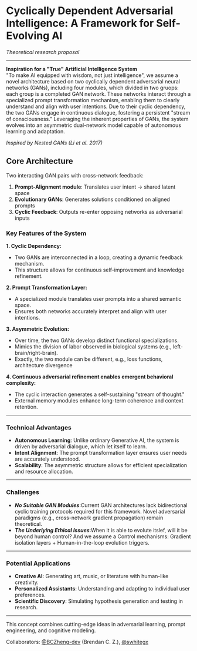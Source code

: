 # **Cyclically Dependent Adversarial Intelligence: A Framework for Self-Evolving AI**  
*Theoretical research proposal*

---

**Inspiration for a "True" Artificial Intelligence System**  
"To make AI equipped with wisdom, not just intelligence", we assume a novel architecture based on two cyclically 
dependent adversarial neural networks (GANs), including four modules, which divided in two gruops: each group 
is a completed GAN network. These networks interact through a specialized prompt transformation mechanism, 
enabling them to clearly understand and align with user intentions. Due to their cyclic dependency, the two GANs 
engage in continuous dialogue, fostering a persistent "stream of consciousness." Leveraging the inherent properties 
of GANs, the system evolves into an asymmetric dual-network model capable of autonomous learning and adaptation.

*Inspired by Nested GANs (Li et al. 2017)*


## **Core Architecture**  
Two interacting GAN pairs with cross-network feedback:
1. **Prompt-Alignment module**: Translates user intent → shared latent space  
2. **Evolutionary GANs**: Generates solutions conditioned on aligned prompts  
3. **Cyclic Feedback**: Outputs re-enter opposing networks as adversarial inputs  


### **Key Features of the System**
**1. Cyclic Dependency:**
   - Two GANs are interconnected in a loop, creating a dynamic feedback mechanism.  
   - This structure allows for continuous self-improvement and knowledge refinement.  

**2. Prompt Transformation Layer:**
   - A specialized module translates user prompts into a shared semantic space.  
   - Ensures both networks accurately interpret and align with user intentions.  

**3. Asymmetric Evolution:**
   - Over time, the two GANs develop distinct functional specializations.  
   - Mimics the division of labor observed in biological systems (e.g., left-brain/right-brain).
   - Exactly, the two module can be different, e.g., loss functions, architecture divergence

**4. Continuous adversarial refinement enables emergent behavioral complexity:**
   - The cyclic interaction generates a self-sustaining "stream of thought."  
   - External memory modules enhance long-term coherence and context retention.

---

### **Technical Advantages**
- **Autonomous Learning**: Unlike ordinary Generative AI, the system is driven by adversarial dialogue, which let itself to learn.  
- **Intent Alignment**: The prompt transformation layer ensures user needs are accurately understood.  
- **Scalability**: The asymmetric structure allows for efficient specialization and resource allocation.  

---

### **Challenges**
- ***No Suitable GAN Modules***:Current GAN architectures lack bidirectional cyclic training protocols required for this framework. Novel adversarial paradigms (e.g., cross-network gradient propagation) remain theoretical.
- ***The Underlying Ethical Issues***:When it is able to evolute itslef, will it be beyond human control? And we assume a Control mechanisms: Gradient isolation layers + Human-in-the-loop evolution triggers.

---

### **Potential Applications**
- **Creative AI**: Generating art, music, or literature with human-like creativity.  
- **Personalized Assistants**: Understanding and adapting to individual user preferences.  
- **Scientific Discovery**: Simulating hypothesis generation and testing in research.

---
This concept combines cutting-edge ideas in adversarial learning, prompt engineering, and cognitive modeling.

Collaborators: [@BCZheng-dev](https://github.com/BCZheng-dev) (Brendan C. Z.), [@swhitegx](https://github.com/swhitegx)
